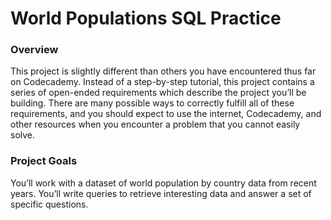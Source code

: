 # World Populations SQL Practice
### Overview
This project is slightly different than others you have encountered thus far on Codecademy. Instead of a step-by-step tutorial, this project contains a series of open-ended requirements which describe the project you’ll be building. There are many possible ways to correctly fulfill all of these requirements, and you should expect to use the internet, Codecademy, and other resources when you encounter a problem that you cannot easily solve.
### Project Goals
You’ll work with a dataset of world population by country data from recent years. You’ll write queries to retrieve interesting data and answer a set of specific questions.
